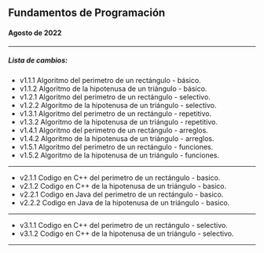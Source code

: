 ## Fundamentos de Programación
#### Agosto de 2022
---
##### Lista de cambios:
* v1.1.1 Algoritmo del perimetro de un rectángulo - básico.
* v1.1.2 Algoritmo de la hipotenusa de un triángulo - básico.
* v1.2.1 Algoritmo del perimetro de un rectángulo - selectivo.
* v1.2.2 Algoritmo de la hipotenusa de un triángulo - selectivo.
* v1.3.1 Algoritmo del perimetro de un rectángulo - repetitivo.
* v1.3.2 Algoritmo de la hipotenusa de un triángulo - repetitivo.
* v1.4.1 Algoritmo del perimetro de un rectángulo - arreglos.
* v1.4.2 Algoritmo de la hipotenusa de un triángulo - arreglos.
* v1.5.1 Algoritmo del perimetro de un rectángulo - funciones.
* v1.5.2 Algoritmo de la hipotenusa de un triángulo - funciones.
---
* v2.1.1 Codigo en C++ del perimetro de un rectángulo - basico.
* v2.1.2 Codigo en C++ de la hipotenusa de un triángulo - basico.
* v2.2.1 Codigo en Java del perimetro de un rectángulo - basico.
* v2.2.2 Codigo en Java de la hipotenusa de un triángulo - basico.
---
* v3.1.1 Codigo en C++ del perimetro de un rectángulo - selectivo.
* v3.1.2 Codigo en C++ de la hipotenusa de un triángulo - selectivo.

---